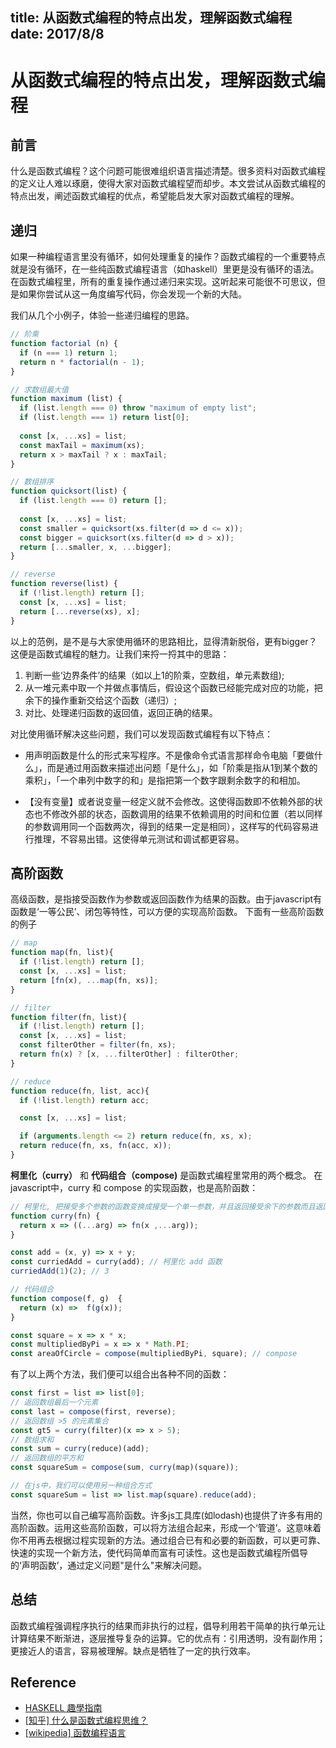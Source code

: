 title: 从函数式编程的特点出发，理解函数式编程
date: 2017/8/8
---

# 从函数式编程的特点出发，理解函数式编程

## 前言

什么是函数式编程？这个问题可能很难组织语言描述清楚。很多资料对函数式编程的定义让人难以琢磨，使得大家对函数式编程望而却步。本文尝试从函数式编程的特点出发，阐述函数式编程的优点，希望能启发大家对函数式编程的理解。


## 递归

如果一种编程语言里没有循环，如何处理重复的操作？函数式编程的一个重要特点就是没有循环，在一些纯函数式编程语言（如haskell）里更是没有循环的语法。
在函数式编程里，所有的重复操作通过递归来实现。这听起来可能很不可思议，但是如果你尝试从这一角度编写代码，你会发现一个新的大陆。


我们从几个小例子，体验一些递归编程的思路。


```js
// 阶乘
function factorial (n) {
  if (n === 1) return 1;
  return n * factorial(n - 1);
}

// 求数组最大值
function maximum (list) {
  if (list.length === 0) throw "maximum of empty list";
  if (list.length === 1) return list[0];
  
  const [x, ...xs] = list;
  const maxTail = maximum(xs);
  return x > maxTail ? x : maxTail;
}

// 数组排序
function quicksort(list) {
  if (list.length === 0) return [];
  
  const [x, ...xs] = list;
  const smaller = quicksort(xs.filter(d => d <= x));
  const bigger = quicksort(xs.filter(d => d > x));
  return [...smaller, x, ...bigger];
}

// reverse
function reverse(list) {
  if (!list.length) return [];
  const [x, ...xs] = list;
  return [...reverse(xs), x];
}
```


以上的范例，是不是与大家使用循环的思路相比，显得清新脱俗，更有bigger？这便是函数式编程的魅力。让我们来捋一捋其中的思路：


1. 判断一些‘边界条件’的结果（如以上1的阶乘，空数组，单元素数组);
2. 从一堆元素中取一个并做点事情后，假设这个函数已经能完成对应的功能，把余下的操作重新交给这个函数（递归）;
3. 对比、处理递归函数的返回值，返回正确的结果。


对比使用循环解决这些问题，我们可以发现函数式编程有以下特点：

*  用声明函数是什么的形式来写程序。不是像命令式语言那样命令电脑「要做什么」，而是通过用函数来描述出问题「是什么」，如「阶乘是指从1到某个数的乘积」，「一个串列中数字的和」是指把第一个数字跟剩余数字的和相加。

* 【没有变量】或者说变量一经定义就不会修改。这使得函数即不依赖外部的状态也不修改外部的状态，函数调用的结果不依赖调用的时间和位置（若以同样的参数调用同一个函数两次，得到的结果一定是相同），这样写的代码容易进行推理，不容易出错。这使得单元测试和调试都更容易。


## 高阶函数


高级函数，是指接受函数作为参数或返回函数作为结果的函数。由于javascript有函数是‘一等公民’、闭包等特性，可以方便的实现高阶函数。
下面有一些高阶函数的例子

```js
// map
function map(fn, list){
  if (!list.length) return [];
  const [x, ...xs] = list;
  return [fn(x), ...map(fn, xs)];
}

// filter
function filter(fn, list){
  if (!list.length) return [];
  const [x, ...xs] = list;
  const filterOther = filter(fn, xs);
  return fn(x) ? [x, ...filterOther] : filterOther;
}

// reduce
function reduce(fn, list, acc){
  if (!list.length) return acc;

  const [x, ...xs] = list;

  if (arguments.length <= 2) return reduce(fn, xs, x);
  return reduce(fn, xs, fn(acc, x));
}
```
**柯里化（curry）** 和 **代码组合（compose)** 是函数式编程里常用的两个概念。
在javascript中，curry 和 compose 的实现函数，也是高阶函数：

```js
// 柯里化, 把接受多个参数的函数变换成接受一个单一参数，并且返回接受余下的参数而且返回结果的新函数
function curry(fn) {
  return x => ((...arg) => fn(x ,...arg));
}

const add = (x, y) => x + y;
const curriedAdd = curry(add); // 柯里化 add 函数
curriedAdd(1)(2); // 3

// 代码组合
function compose(f, g)  {
  return (x) =>  f(g(x));
}

const square = x => x * x;
const multipliedByPi = x => x * Math.PI;
const areaOfCircle = compose(multipliedByPi, square); // compose 
```

有了以上两个方法，我们便可以组合出各种不同的函数：

```js
const first = list => list[0];
// 返回数组最后一个元素
const last = compose(first, reverse);
// 返回数组 >5 的元素集合
const gt5 = curry(filter)(x => x > 5);
// 数组求和
const sum = curry(reduce)(add);
// 返回数组的平方和
const squareSum = compose(sum, curry(map)(square));

// 在js中，我们可以使用另一种组合方式
const squareSum = list => list.map(square).reduce(add);
```


当然，你也可以自己编写高阶函数。许多js工具库(如lodash)也提供了许多有用的高阶函数。运用这些高阶函数，可以将方法组合起来，形成一个‘管道’。这意味着你不用再去根据过程实现新的方法。通过组合已有和必要的新函数，可以更可靠、快速的实现一个新方法，使代码简单而富有可读性。这也是函数式编程所倡导的‘声明函数’，通过定义问题"是什么"来解决问题。

## 总结


函数式编程强调程序执行的结果而非执行的过程，倡导利用若干简单的执行单元让计算结果不断渐进，逐层推导复杂的运算。它的优点有：引用透明，没有副作用；更接近人的语言，容易被理解。缺点是牺牲了一定的执行效率。


## Reference


* [HASKELL 趣學指南](https://www.gitbook.com/book/mno2/learnyouahaskell-zh/details)
* [[知乎] 什么是函数式编程思维？](https://www.zhihu.com/question/28292740)
* [[wikipedia] 函数编程语言](https://zh.wikipedia.org/wiki/%E5%87%BD%E6%95%B8%E7%A8%8B%E5%BC%8F%E8%AA%9E%E8%A8%80)
